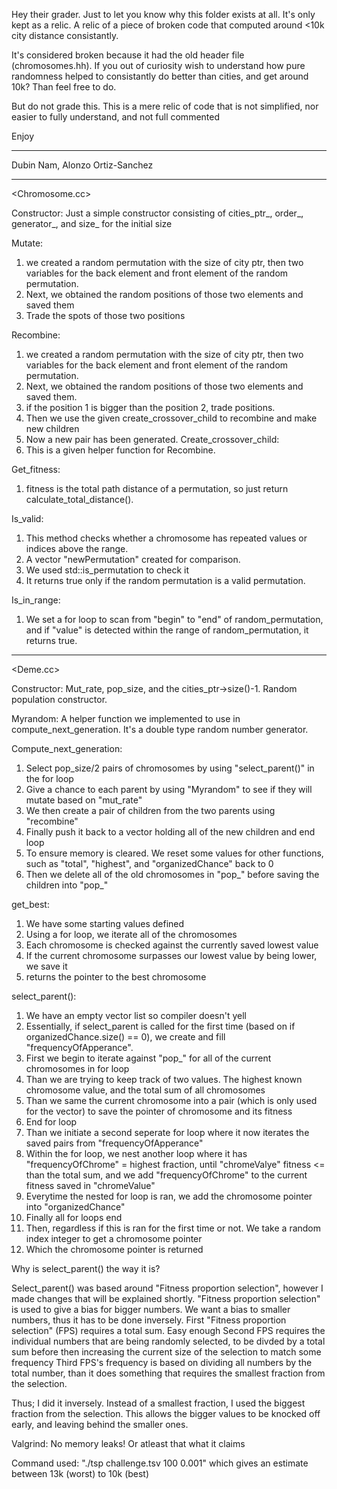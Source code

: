 Hey their grader. Just to let you know why this folder exists at all. It's only kept as a relic.
A relic of a piece of broken code that computed around <10k city distance consistantly.

It's considered broken because it had the old header file (chromosomes.hh).
If you out of curiosity wish to understand how pure randomness helped to consistantly do better than cities, and get around 10k? Than feel free to do.

But do not grade this. This is a mere relic of code that is not simplified, nor easier to fully understand, and not full commented

Enjoy

---------------------------------------------------------------------------------------------------- 

Dubin Nam, Alonzo Ortiz-Sanchez

---------------------------------------------------------------------------------------------------- 

<Chromosome.cc>

Constructor:
Just a simple constructor consisting of cities_ptr_, order_, generator_, and size_ for the initial size

Mutate: 
1. we created a random permutation with the size of city ptr, then two variables for the back 
   element and front element of the random permutation. 
2. Next, we obtained the random positions of those two elements and saved them
3. Trade the spots of those two positions

Recombine:
1. we created a random permutation with the size of city ptr, then two variables for the back 
   element and front element of the random permutation. 
2. Next, we obtained the random positions of those two elements and saved them.
3. if the position 1 is bigger than the position 2, trade positions.
4. Then we use the given create_crossover_child to recombine and make new children
5. Now a new pair has been generated. 
Create_crossover_child:
1. This is a given helper function for Recombine.

Get_fitness: 
1. fitness is the total path distance of a permutation, so just return calculate_total_distance().

Is_valid:
1. This method checks whether a chromosome has repeated values or indices above the range. 
2. A vector "newPermutation" created for comparison. 
3. We used std::is_permutation to check it 
4. It returns true only if the random permutation is a valid permutation.

Is_in_range:
1. We set a for loop to scan from "begin" to "end" of random_permutation, and if "value" is detected within the range of random_permutation, it returns true.

----------------------------------------------------------------------------------------------------
<Deme.cc>

Constructor:
Mut_rate, pop_size, and the cities_ptr->size()-1.
Random population constructor.

Myrandom:
A helper function we implemented to use in compute_next_generation. It's a double type random number generator.

Compute_next_generation:
1. Select pop_size/2 pairs of chromosomes by using "select_parent()" in the for loop
2. Give a chance to each parent by using "Myrandom" to see if they will mutate based on "mut_rate"
3. We then create a pair of children from the two parents using "recombine"
4. Finally push it back to a vector holding all of the new children and end loop
5. To ensure memory is cleared. We reset some values for other functions, such as "total", "highest", and "organizedChance" back to 0
6. Then we delete all of the old chromosomes in "pop_" before saving the children into "pop_"

get_best:
1. We have some starting values defined
2. Using a for loop, we iterate all of the chromosomes
3. Each chromosome is checked against the currently saved lowest value
4. If the current chromosome surpasses our lowest value by being lower, we save it
5. returns the pointer to the best chromosome

select_parent():
1. We have an empty vector list so compiler doesn't yell
2. Essentially, if select_parent is called for the first time (based on if organizedChance.size() == 0), we create and fill "frequencyOfApperance".
3. First we begin to iterate against "pop_" for all of the current chromosomes in for loop
4. Than we are trying to keep track of two values. The highest known chromosome value, and the total sum of all chromosomes
5. Than we same the current chromosome into a pair (which is only used for the vector) to save the pointer of chromosome and its fitness
6. End for loop
7. Than we initiate a second seperate for loop where it now iterates the saved pairs from "frequencyOfApperance"
8. Within the for loop, we nest another loop where it has "frequencyOfChrome" = highest fraction, until "chromeValye" fitness <= than the total sum, and we add "frequencyOfChrome" to the current fitness saved in "chromeValue"
9. Everytime the nested for loop is ran, we add the chromosome pointer into "organizedChance"
10. Finally all for loops end
11. Then, regardless if this is ran for the first time or not. We take a random index integer to get a chromosome pointer
12. Which the chromosome pointer is returned

Why is select_parent() the way it is?

Select_parent() was based around "Fitness proportion selection", however I made changes that will be explained shortly.
"Fitness proportion selection" is used to give a bias for bigger numbers. We want a bias to smaller numbers, thus it has to be done inversely.
First "Fitness proportion selection" (FPS) requires a total sum. Easy enough
Second FPS requires the individual numbers that are being randomly selected, to be divded by a total sum before then increasing the current size of the selection to match some frequency
Third FPS's frequency is based on dividing all numbers by the total number, than it does something that requires the smallest fraction from the selection.

Thus; I did it inversely. Instead of a smallest fraction, I used the biggest fraction from the selection.
This allows the bigger values to be knocked off early, and leaving behind the smaller ones.

Valgrind: No memory leaks! Or atleast that what it claims

Command used: "./tsp challenge.tsv 100 0.001" which gives an estimate between 13k (worst) to 10k (best)
